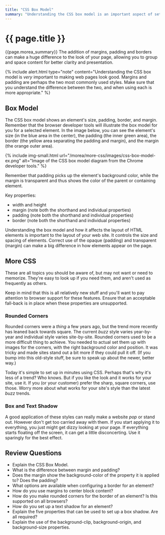 ```yaml
---
title: "CSS Box Model"
summary: "Understanding the CSS box model is an important aspect of setting up CSS for page layout."
---
```



# {{ page.title }}
{{page.morea_summary}} The addition of margins, padding and borders can make a huge difference to the look of your page, allowing you to group and space content for better clarity and presentation.  

{% include alert.html type="note" content="Understanding the CSS box model is *very* important to making web pages look good.  Margins and padding are perhaps the two most commonly used styles.  Make sure that you understand the difference between the two, and when using each is more appropriate." %}


## Box Model
The CSS box model shows an element's size, padding, border, and margin.  Remember that the browser developer tools will illustrate the box model for you for a selected element.  In the image below, you can see the element's size (in the blue area in the center), the padding (the inner green area), the border (the yellow area separating the padding and margin), and the margin (the orange outer area).

{% include img-small.html url="/morea/more-css/images/css-box-model-ex.png"  alt="Image of the CSS box model diagram from the Chrome developer tools." %}

Remember that padding picks up the element's background color, while the margin is transparent and thus shows the color of the parent or containing element.

Key properties:
- width and height
- margin (note both the shorthand and individual properties)
- padding (note both the shorthand and individual properties)
- border (note both the shorthand and individual properties)

Understanding the box model and how it affects the layout of HTML elements is important to the layout of your web site.  It controls the size and spacing of elements. Correct use of the opaque (padding) and transparent (margin) can make a big difference in how elements appear on the page.

## More CSS
These are all topics you should be aware of, but may not want or need to memorize.  They're easy to look up if you need them, and aren't used as frequently as others.

Keep in mind that this is all relatively new stuff and you'll want to pay attention to browser support for these features.  Ensure that an acceptable fall-back is in place when these properties are unsupported.

### Rounded Corners
Rounded corners were a *thing* a few years ago, but the trend more recently has leaned back towards square.  The current *buzz* style varies year-by-year and individual style varies site-by-site. Rounded corners used to be a more difficult thing to achieve.  You needed to actual set them up with images for the corners, with the right background color and position.  It was tricky and made sites stand out a bit more if they could pull it off.  (If you bump into this old-style stuff, be sure to speak up about the newer, better way.)

Today it's simple to set up in minutes using CSS.  Perhaps that's why it's less of a trend?  Who knows.  But if you like the look and it works for your site, use it.  If you (or your customer) prefer the sharp, square corners, use those. Worry more about what works for your site's style than the latest *buzz* trends.


### Box and Text Shadow
A good application of these styles can really make a website *pop* or stand out.  However don't get too carried away with them.  If you start applying it to everything, you just might get dizzy looking at your page.  If everything starts floating off the screen, it can get a little disconcerting.  Use it sparingly for the best effect.



## Review Questions

 - Explain the CSS Box Model.
 - What is the difference between margin and padding?
 - Does the margin show the background-color of the property it is applied to?  Does the padding?
 - What options are available when configuring a border for an element?
 - How do you use margins to center block content?
 - How do you make rounded corners for the border of an element?  Is this supported on all browsers?
 - How do you set up a text shadow for an element?  
 - Explain the five properties that can be used to set up a box shadow.  Are all required?
 - Explain the use of the background-clip, background-origin, and background-size properties.
